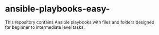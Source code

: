 # ansible-playbooks-easy-
This repository contains Ansible playbooks with files and folders designed for beginner to intermediate level tasks.
